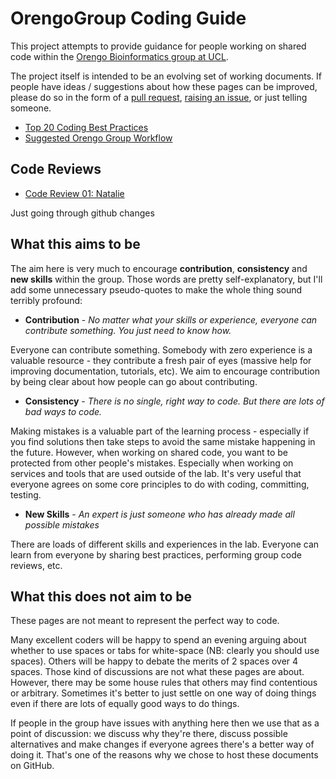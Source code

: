 
OrengoGroup Coding Guide
========================

This project attempts to provide guidance for people working on shared code within the [Orengo Bioinformatics group at UCL](http://www.ucl.ac.uk/orengo-group).

The project itself is intended to be an evolving set of working documents. If people have ideas / suggestions about how these pages can be improved, please do so in the form of a [pull request](https://help.github.com/articles/using-pull-requests/), [raising an issue](https://guides.github.com/features/issues/), or just telling someone.

 * [Top 20 Coding Best Practices](coding_best_practices.md)
 * [Suggested Orengo Group Workflow](https://www.atlassian.com/git/tutorials/comparing-workflows/gitflow-workflow)

Code Reviews
------------

 * [Code Review 01: Natalie](https://github.com/nataliedawson/code_to_check)

Just going through github changes

What this aims to be
--------------------

The aim here is very much to encourage **contribution**, **consistency** and **new skills** within the group. Those words are pretty self-explanatory, but I'll add some unnecessary pseudo-quotes to make the whole thing sound terribly profound:

 * **Contribution** - *No matter what your skills or experience, everyone can contribute something. You just need to know how.* 
  
  Everyone can contribute something. Somebody with zero experience is a valuable resource - they contribute a fresh pair of eyes (massive help for improving documentation, tutorials, etc). We aim to encourage contribution by being clear about how people can go about contributing.

 * **Consistency** - *There is no single, right way to code. But there are lots of bad ways to code.*
 
  Making mistakes is a valuable part of the learning process - especially if you find solutions then take steps to avoid the same mistake happening in the future. However, when working on shared code, you want to be protected from other people's mistakes. Especially when working on services and tools that are used outside of the lab. It's very useful that everyone agrees on some core principles to do with coding, committing, testing.

 * **New Skills** - *An expert is just someone who has already made all possible mistakes*

  There are loads of different skills and experiences in the lab. Everyone can learn from everyone by sharing best practices, performing group code reviews, etc.

What this does not aim to be
----------------------------

These pages are not meant to represent the perfect way to code. 

Many excellent coders will be happy to spend an evening arguing about whether to use spaces or tabs for white-space (NB: clearly you should use spaces). Others will be happy to debate the merits of 2 spaces over 4 spaces. Those kind of discussions are not what these pages are about. However, there may be some house rules that others may find contentious or arbitrary. Sometimes it's better to just settle on one way of doing things even if there are lots of equally good ways to do things.

If people in the group have issues with anything here then we use that as a point of discussion: we discuss why they're there, discuss possible alternatives and make changes if everyone agrees there's a better way of doing it. That's one of the reasons why we chose to host these documents on GitHub.



